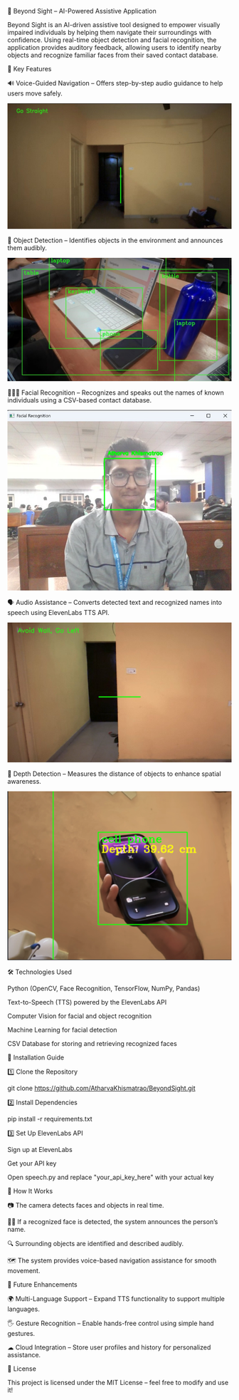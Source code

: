 🌟 Beyond Sight – AI-Powered Assistive Application


Beyond Sight is an AI-driven assistive tool designed to empower visually impaired individuals by helping them navigate their surroundings with confidence. Using real-time object detection and facial recognition, the application provides auditory feedback, allowing users to identify nearby objects and recognize familiar faces from their saved contact database.





🚀 Key Features



🔊 Voice-Guided Navigation – Offers step-by-step audio guidance to help users move safely.

![object](https://github.com/AtharvaKhismatrao/BeyondSight/blob/a6b4a061eb2976b5d8c130b56d97b28f15bc0838/images/WhatsApp%20Image%202025-02-14%20at%2000.23.21_76700fa6.jpg)


🛑 Object Detection – Identifies objects in the environment and announces them audibly.

![object](https://github.com/AtharvaKhismatrao/BeyondSight/blob/361088243f65b4a7e595f8f3eb7b73e71caffa5d/images/WhatsApp%20Image%202025-01-31%20at%2009.22.48_f4d204c5.jpg)


🧑‍🤝‍🧑 Facial Recognition – Recognizes and speaks out the names of known individuals using a CSV-based contact database.

![object](https://github.com/AtharvaKhismatrao/BeyondSight/blob/a6b4a061eb2976b5d8c130b56d97b28f15bc0838/images/WhatsApp%20Image%202025-02-14%20at%2000.23.22_88f15a87.jpg)


🗣 Audio Assistance – Converts detected text and recognized names into speech using ElevenLabs TTS API.


![object](https://github.com/AtharvaKhismatrao/BeyondSight/blob/89421898ff81779525aaa53930c31e9bce002301/images/WhatsApp%20Image%202025-02-14%20at%2000.23.23_86553540.jpg)



📏 Depth Detection – Measures the distance of objects to enhance spatial awareness.


![object](https://github.com/AtharvaKhismatrao/BeyondSight/blob/89421898ff81779525aaa53930c31e9bce002301/images/Screenshot%202025-02-14%20011439.png)








🛠️ Technologies Used








Python (OpenCV, Face Recognition, TensorFlow, NumPy, Pandas)

Text-to-Speech (TTS) powered by the ElevenLabs API

Computer Vision for facial and object recognition

Machine Learning for facial detection

CSV Database for storing and retrieving recognized faces











🔧 Installation Guide









1️⃣ Clone the Repository


git clone https://github.com/AtharvaKhismatrao/BeyondSight.git



2️⃣ Install Dependencies


pip install -r requirements.txt  


3️⃣ Set Up ElevenLabs API


Sign up at ElevenLabs

Get your API key

Open speech.py and replace "your_api_key_here" with your actual key










📌 How It Works








📷 The camera detects faces and objects in real time.


🧑‍💼 If a recognized face is detected, the system announces the person’s name.


🔍 Surrounding objects are identified and described audibly.


🗺️ The system provides voice-based navigation assistance for smooth movement.











🚀 Future Enhancements









🌍 Multi-Language Support – Expand TTS functionality to support multiple languages.


🖐 Gesture Recognition – Enable hands-free control using simple hand gestures.


☁ Cloud Integration – Store user profiles and history for personalized assistance.













📜 License










This project is licensed under the MIT License – feel free to modify and use it!


